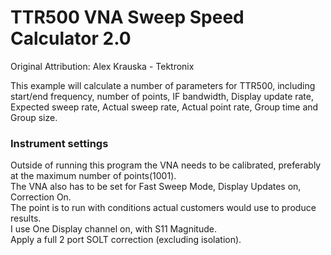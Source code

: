 # TTR500 VNA Sweep Speed Calculator 2.0
Original Attribution: Alex Krauska - Tektronix 

This example will calculate a number of parameters for TTR500, including start/end frequency, number of points, IF bandwidth, Display update rate, Expected sweep rate, Actual sweep rate, Actual point rate, Group time and Group size.  

### Instrument settings
Outside of running this program the VNA needs to be calibrated, preferably at the maximum number of points(1001).  
The VNA also has to be set for Fast Sweep Mode, Display Updates on, Correction On.  
The point is to run with conditions actual customers would use to produce results.  
I use One Display channel on, with S11 Magnitude.  
Apply a full 2 port SOLT correction (excluding isolation).  
